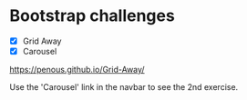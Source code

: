 # Bootstrap challenges

- [x] Grid Away
- [x] Carousel

https://penous.github.io/Grid-Away/

Use the 'Carousel' link in the navbar to see the 2nd exercise.
